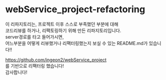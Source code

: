 # webService_project-refactoring
이 리파지토리는, 프로젝트 이후 스스로 부족했던 부분에 대해  
코드리뷰를 하거나, 리팩토링하기 위해 만든 리파지토리입니다.  
server경로를 타고 들어가시면,  
어느부분을 어떻게 리뷰했거나 리팩터링했는지 보실 수 있는 README.md가 있습니다!!  

https://github.com/ingeon2/webService_project  
를 기반으로 리팩터링 했습니다!  
감사합니다!
